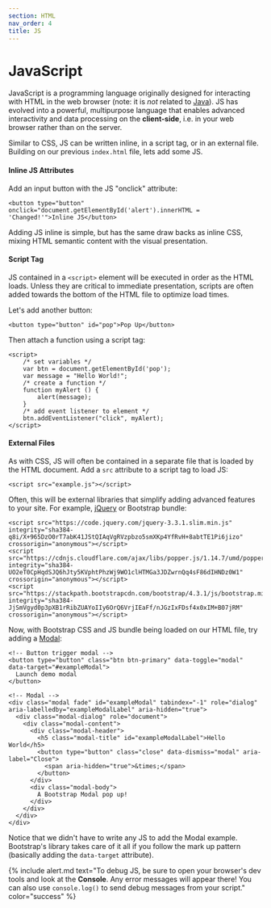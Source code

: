 ```yaml
---
section: HTML
nav_order: 4
title: JS
---
```


# JavaScript

JavaScript is a programming language originally designed for interacting with HTML in the web browser
(note: it is *not* related to [Java](https://go.java/index.html)).
JS has evolved into a powerful, multipurpose language that enables advanced interactivity and data processing on the **client-side**, i.e. in your web browser rather than on the server.

Similar to CSS, JS can be written inline, in a script tag, or in an external file.
Building on our previous `index.html` file, lets add some JS.

#### Inline JS Attributes

Add an input button with the JS "onclick" attribute:

`<button type="button" onclick="document.getElementById('alert').innerHTML = 'Changed!'">Inline JS</button>`

Adding JS inline is simple, but has the same draw backs as inline CSS, mixing HTML semantic content with the visual presentation.

#### Script Tag

JS contained in a `<script>` element will be executed in order as the HTML loads.
Unless they are critical to immediate presentation, scripts are often added towards the bottom of the HTML file to optimize load times.

Let's add another button:

`<button type="button" id="pop">Pop Up</button>`

Then attach a function using a script tag:

```
<script>
    /* set variables */
    var btn = document.getElementById('pop');
    var message = "Hello World!";
    /* create a function */
    function myAlert () {
        alert(message);
    }
    /* add event listener to element */
    btn.addEventListener("click", myAlert);
</script>
```

#### External Files

As with CSS, JS will often be contained in a separate file that is loaded by the HTML document. 
Add a `src` attribute to a script tag to load JS:

`<script src="example.js"></script>`

Often, this will be external libraries that simplify adding advanced features to your site.
For example, [jQuery]() or Bootstrap bundle:

```
<script src="https://code.jquery.com/jquery-3.3.1.slim.min.js" integrity="sha384-q8i/X+965DzO0rT7abK41JStQIAqVgRVzpbzo5smXKp4YfRvH+8abtTE1Pi6jizo" crossorigin="anonymous"></script>
<script src="https://cdnjs.cloudflare.com/ajax/libs/popper.js/1.14.7/umd/popper.min.js" integrity="sha384-UO2eT0CpHqdSJQ6hJty5KVphtPhzWj9WO1clHTMGa3JDZwrnQq4sF86dIHNDz0W1" crossorigin="anonymous"></script>
<script src="https://stackpath.bootstrapcdn.com/bootstrap/4.3.1/js/bootstrap.min.js" integrity="sha384-JjSmVgyd0p3pXB1rRibZUAYoIIy6OrQ6VrjIEaFf/nJGzIxFDsf4x0xIM+B07jRM" crossorigin="anonymous"></script>
```

Now, with Bootstrap CSS and JS bundle being loaded on our HTML file, try adding a [Modal](https://getbootstrap.com/docs/4.3/components/modal/):

```
<!-- Button trigger modal -->
<button type="button" class="btn btn-primary" data-toggle="modal" data-target="#exampleModal">
  Launch demo modal
</button>

<!-- Modal -->
<div class="modal fade" id="exampleModal" tabindex="-1" role="dialog" aria-labelledby="exampleModalLabel" aria-hidden="true">
  <div class="modal-dialog" role="document">
    <div class="modal-content">
      <div class="modal-header">
        <h5 class="modal-title" id="exampleModalLabel">Hello World</h5>
        <button type="button" class="close" data-dismiss="modal" aria-label="Close">
          <span aria-hidden="true">&times;</span>
        </button>
      </div>
      <div class="modal-body">
        A Bootstrap Modal pop up!
      </div>
    </div>
  </div>
</div>
```

Notice that we didn't have to write any JS to add the Modal example. 
Bootstrap's library takes care of it all if you follow the mark up pattern (basically adding the `data-target` attribute).

{% include alert.md text="To debug JS, be sure to open your browser's dev tools and look at the **Console**. Any error messages will appear there! You can also use `console.log()` to send debug messages from your script." color="success" %}
